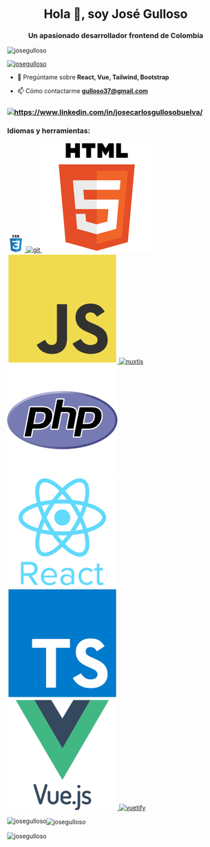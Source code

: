 <h1 align="center">Hola 👋, soy José Gulloso</h1>
<h3 align="center">Un apasionado desarrollador frontend de Colombia</h3>

<p align="left"> <img src="https://komarev.com/ghpvc/?username=josegulloso&label=Profile%20views&color=0e75b6&style=flat" alt="josegulloso" /> </p>

<p align="left"> <a href="https://github.com/ryo-ma/github-profile-trophy"><img src="https://github-profile-trophy.vercel.app/?username=josegulloso" alt="josegulloso" /></a> </p>

- 💬 Pregúntame sobre **React, Vue, Tailwind, Bootstrap**

- 📫 Cómo contactarme **gulloso37@gmail.com**

<h3 Conéctate conmigo: <p>
<a href="https://linkedin.com/in/https://www.linkedin.com/in/josecarlosgullosobuelva/" target="blank">
<img align="center" src="https://raw.githubusercontent.com/rahuldkjain/github-profile-readme-generator/master/src/images/icons/Social/linked-in-alt.svg" alt="https://www.linkedin.com/in/josecarlosgullosobuelva/" height="30" width="40" /></a>
</p>

<h3 align="left">Idiomas y herramientas:</h3>
<p align="left"> <a href="https://www.w3schools.com/css/" target="_blank" rel="noreferrer"> <img src="https://raw.githubusercontent.com/devicons/devicon/master/icons/css3/css3-original-wordmark.svg" alt="css3" width="40" height="40"/> </a> <a href="https://git-scm.com/" target="_blank" rel="noreferrer"> <img src="https://www.vectorlogo.zone/logos/git-scm/git-scm-icon.svg" alt="git" width="40" height="40"/> </a> <a href="https://www.w3.org/html/" target="_blank" rel="noreferrer"> <img src="https://raw.githubusercontent.com/devicons/devicon/master/icons/html5/html5-original-wordmark.svg" alt="html5" ancho="40" alto="40"/> </a> <a href="https://developer.mozilla.org/en-US/docs/Web/JavaScript" destino="_blank" rel="noreferrer"> <img src="https://raw.githubusercontent.com/devicons/devicon/master/icons/javascript/javascript-original.svg" alt="javascript" ancho="40" alto="40"/> </a> <a href="https://nuxtjs.org/" destino="_blank" rel="noreferrer"> <img src="https://www.vectorlogo.zone/logos/nuxtjs/nuxtjs-icon.svg" alt="nuxtjs" ancho="40" alto="40"/> </a> <a href="https://www.php.net" objetivo="_blank" rel="noreferrer"> <img src="https://raw.githubusercontent.com/devicons/devicon/master/icons/php/php-original.svg" alt="php" ancho="40" alto="40"/> </a> <a href="https://reactjs.org/" objetivo="_blank" rel="noreferrer"> <img src="https://raw.githubusercontent.com/devicons/devicon/master/icons/react/react-original-wordmark.svg" alt="react" ancho="40" alto="40"/> </a> <a href="https://www.typescriptlang.org/" objetivo="_blank" rel="noreferrer"> <img src="https://raw.githubusercontent.com/devicons/devicon/master/icons/typescript/typescript-original.svg" alt="typescript" ancho="40" alto="40"/> </a> <a href="https://vuejs.org/" target="_blank" rel="noreferrer"> <img src="https://raw.githubusercontent.com/devicons/devicon/master/icons/vuejs/vuejs-original-wordmark.SVG" alt="vuejs" ancho="40" alto="40"/> </a> <a href="https://vuetifyjs.com/es/" target="_blank" rel="noreferrer"> <img src="https://bestofjs.org/logos/vuetify.svg" alt="vuetify" ancho="40" alto="40"/> </a> </p>

<p><img align="left" src="https://github-readme-stats.vercel.app/api/top-langs?username=josegulloso&show_icons=true&locale=es&layout=compact" alt="josegulloso" /></p>

<p> <img align="center" src="https://github-readme-stats.vercel.app/api?username=josegulloso&show_icons=true&locale=es" alt="josegulloso" /></p>

<p><img align="center" src="https://github-readme-streak-stats.herokuapp.com/?user=josegulloso&" alt="josegulloso" /></p>
